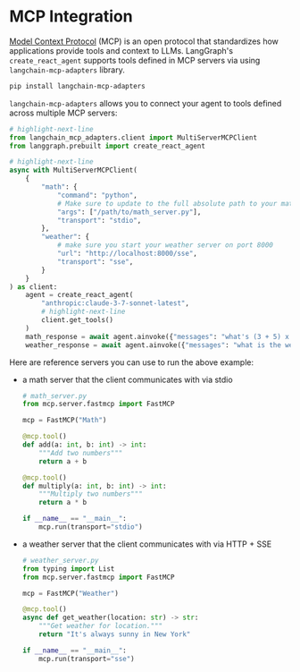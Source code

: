 # MCP Integration

[Model Context Protocol](https://modelcontextprotocol.io/introduction) (MCP) is an open protocol that standardizes how applications provide tools and context to LLMs. LangGraph's `create_react_agent` supports tools defined in MCP servers via using `langchain-mcp-adapters` library.

```bash
pip install langchain-mcp-adapters
```

`langchain-mcp-adapters` allows you to connect your agent to tools defined across multiple MCP servers:

```python
# highlight-next-line
from langchain_mcp_adapters.client import MultiServerMCPClient
from langgraph.prebuilt import create_react_agent

# highlight-next-line
async with MultiServerMCPClient(
    {
        "math": {
            "command": "python",
            # Make sure to update to the full absolute path to your math_server.py file
            "args": ["/path/to/math_server.py"],
            "transport": "stdio",
        },
        "weather": {
            # make sure you start your weather server on port 8000
            "url": "http://localhost:8000/sse",
            "transport": "sse",
        }
    }
) as client:
    agent = create_react_agent(
        "anthropic:claude-3-7-sonnet-latest",
        # highlight-next-line
        client.get_tools()
    )
    math_response = await agent.ainvoke({"messages": "what's (3 + 5) x 12?"})
    weather_response = await agent.ainvoke({"messages": "what is the weather in nyc?"})
```

Here are reference servers you can use to run the above example:

* a math server that the client communicates with via stdio

    ```python
    # math_server.py
    from mcp.server.fastmcp import FastMCP

    mcp = FastMCP("Math")

    @mcp.tool()
    def add(a: int, b: int) -> int:
        """Add two numbers"""
        return a + b

    @mcp.tool()
    def multiply(a: int, b: int) -> int:
        """Multiply two numbers"""
        return a * b

    if __name__ == "__main__":
        mcp.run(transport="stdio")
    ```

* a weather server that the client communicates with via HTTP + SSE

    ```python
    # weather_server.py
    from typing import List
    from mcp.server.fastmcp import FastMCP

    mcp = FastMCP("Weather")

    @mcp.tool()
    async def get_weather(location: str) -> str:
        """Get weather for location."""
        return "It's always sunny in New York"

    if __name__ == "__main__":
        mcp.run(transport="sse")
    ```